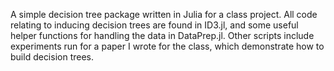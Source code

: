 A simple decision tree package written in Julia for a class project. All code relating to inducing decision trees are found in ID3.jl, and some useful helper functions for handling the data in DataPrep.jl. Other scripts include experiments run for a paper I wrote for the class, which demonstrate how to build decision trees.
